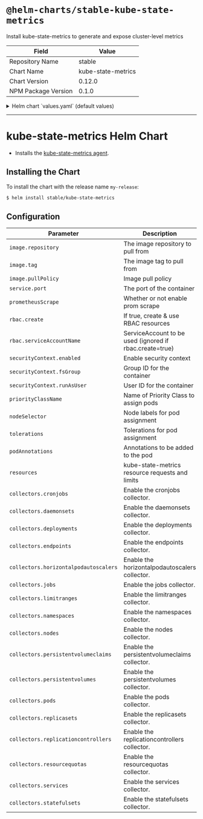 # `@helm-charts/stable-kube-state-metrics`

Install kube-state-metrics to generate and expose cluster-level metrics

| Field               | Value              |
| ------------------- | ------------------ |
| Repository Name     | stable             |
| Chart Name          | kube-state-metrics |
| Chart Version       | 0.12.0             |
| NPM Package Version | 0.1.0              |

<details>

<summary>Helm chart `values.yaml` (default values)</summary>

```yaml
# Default values for kube-state-metrics.
prometheusScrape: true
image:
  repository: quay.io/coreos/kube-state-metrics
  tag: v1.4.0
  pullPolicy: IfNotPresent
service:
  port: 8080
  # Default to clusterIP for backward compatibility
  type: ClusterIP
  nodePort: 0
  loadBalancerIP: ''
rbac:
  # If true, create & use RBAC resources
  create: true
  # Ignored if rbac.create is true
  serviceAccountName: default

securityContext:
  enabled: true
  runAsUser: 65534
  fsGroup: 65534

## Node labels for pod assignment
## Ref: https://kubernetes.io/docs/user-guide/node-selection/
nodeSelector: {}

## Tolerations for pod assignment
## Ref: https://kubernetes.io/docs/concepts/configuration/taint-and-toleration/
tolerations: []

# Annotations to be added to the pod
podAnnotations: {}

## Assign a PriorityClassName to pods if set
# priorityClassName: ""

# Available collectors for kube-state-metrics. By default all available
# collectors are enabled.
collectors:
  cronjobs: true
  daemonsets: true
  deployments: true
  endpoints: true
  horizontalpodautoscalers: true
  jobs: true
  limitranges: true
  namespaces: true
  nodes: true
  persistentvolumeclaims: true
  persistentvolumes: true
  pods: true
  replicasets: true
  replicationcontrollers: true
  resourcequotas: true
  services: true
  statefulsets: true
# Namespace to be enabled for collecting resources. By default all namespaces are collected.
# namespace: ""
```

</details>

---

# kube-state-metrics Helm Chart

- Installs the [kube-state-metrics agent](https://github.com/kubernetes/kube-state-metrics).

## Installing the Chart

To install the chart with the release name `my-release`:

```bash
$ helm install stable/kube-state-metrics
```

## Configuration

| Parameter                             | Description                                             | Default                           |
| ------------------------------------- | ------------------------------------------------------- | --------------------------------- |
| `image.repository`                    | The image repository to pull from                       | quay.io/coreos/kube-state-metrics |
| `image.tag`                           | The image tag to pull from                              | `v1.4.0`                          |
| `image.pullPolicy`                    | Image pull policy                                       | IfNotPresent                      |
| `service.port`                        | The port of the container                               | 8080                              |
| `prometheusScrape`                    | Whether or not enable prom scrape                       | true                              |
| `rbac.create`                         | If true, create & use RBAC resources                    | true                              |
| `rbac.serviceAccountName`             | ServiceAccount to be used (ignored if rbac.create=true) | default                           |
| `securityContext.enabled`             | Enable security context                                 | `true`                            |
| `securityContext.fsGroup`             | Group ID for the container                              | `65534`                           |
| `securityContext.runAsUser`           | User ID for the container                               | `65534`                           |
| `priorityClassName`                   | Name of Priority Class to assign pods                   | `nil`                             |
| `nodeSelector`                        | Node labels for pod assignment                          | {}                                |
| `tolerations`                         | Tolerations for pod assignment                          | []                                |
| `podAnnotations`                      | Annotations to be added to the pod                      | {}                                |
| `resources`                           | kube-state-metrics resource requests and limits         | {}                                |
| `collectors.cronjobs`                 | Enable the cronjobs collector.                          | true                              |
| `collectors.daemonsets`               | Enable the daemonsets collector.                        | true                              |
| `collectors.deployments`              | Enable the deployments collector.                       | true                              |
| `collectors.endpoints`                | Enable the endpoints collector.                         | true                              |
| `collectors.horizontalpodautoscalers` | Enable the horizontalpodautoscalers collector.          | true                              |
| `collectors.jobs`                     | Enable the jobs collector.                              | true                              |
| `collectors.limitranges`              | Enable the limitranges collector.                       | true                              |
| `collectors.namespaces`               | Enable the namespaces collector.                        | true                              |
| `collectors.nodes`                    | Enable the nodes collector.                             | true                              |
| `collectors.persistentvolumeclaims`   | Enable the persistentvolumeclaims collector.            | true                              |
| `collectors.persistentvolumes`        | Enable the persistentvolumes collector.                 | true                              |
| `collectors.pods`                     | Enable the pods collector.                              | true                              |
| `collectors.replicasets`              | Enable the replicasets collector.                       | true                              |
| `collectors.replicationcontrollers`   | Enable the replicationcontrollers collector.            | true                              |
| `collectors.resourcequotas`           | Enable the resourcequotas collector.                    | true                              |
| `collectors.services`                 | Enable the services collector.                          | true                              |
| `collectors.statefulsets`             | Enable the statefulsets collector.                      | true                              |
